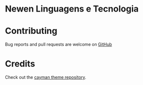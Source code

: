 # Newen Linguagens e Tecnologia

# Contributing

Bug reports and pull requests are welcome on [GitHub](https://github.com/newenpub/newenpub.github.io)

# Credits

Check out the [cayman theme repository](https://github.com/jasonlong/cayman-theme). 
